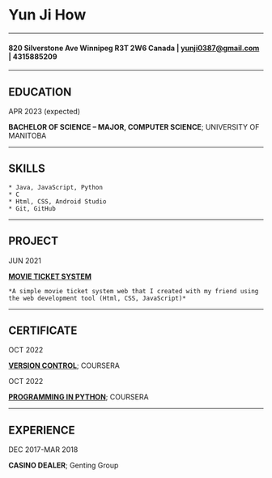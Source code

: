 Yun Ji How
============

--------- 
#### 820 Silverstone Ave Winnipeg R3T 2W6 Canada | yunji0387@gmail.com | 4315885209
---------

EDUCATION
---------

APR 2023 (expected)

**BACHELOR OF SCIENCE – MAJOR, COMPUTER SCIENCE**; UNIVERSITY OF MANITOBA

---------

SKILLS
---------
    
    * Java, JavaScript, Python
    * C
    * Html, CSS, Android Studio
    * Git, GitHub

---------

PROJECT
---------

JUN 2021

[**MOVIE TICKET SYSTEM**](https://github.com/yunji0387/MovieTickets-BookingSystem)

    *A simple movie ticket system web that I created with my friend using the web development tool (Html, CSS, JavaScript)*

---------

CERTIFICATE
---------

OCT 2022

[**VERSION CONTROL**](https://www.coursera.org/account/accomplishments/certificate/YY9Y4D6Z8AMR); COURSERA

OCT 2022

[**PROGRAMMING IN PYTHON**](https://www.coursera.org/account/accomplishments/certificate/C6E7NAT9YD5C); COURSERA

---------

EXPERIENCE
---------

DEC 2017-MAR 2018

**CASINO DEALER**; Genting Group
